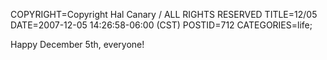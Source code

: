 COPYRIGHT=Copyright Hal Canary / ALL RIGHTS RESERVED
TITLE=12/05
DATE=2007-12-05 14:26:58-06:00 (CST)
POSTID=712
CATEGORIES=life;

Happy December 5th, everyone!
